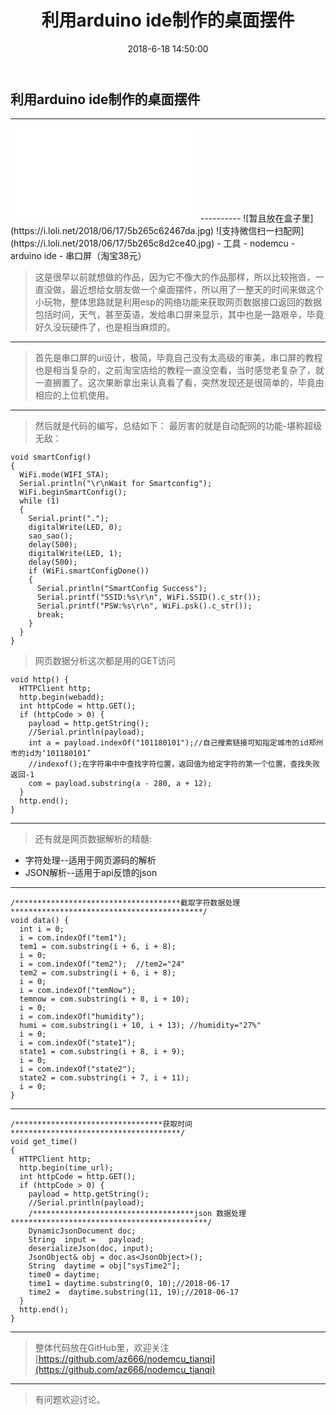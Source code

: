 ﻿---
title: 利用arduino ide制作的桌面摆件
tags: esp8266
date: 2018-6-18 14:50:00
---
## 利用arduino ide制作的桌面摆件 ##
----------
<iframe src="//player.bilibili.com/player.html?aid=25095928&cid=42475597&page=1" scrolling="no" border="0" frameborder="no" framespacing="0" allowfullscreen="true"> </iframe>
----------
![暂且放在盒子里](https://i.loli.net/2018/06/17/5b265c62467da.jpg)
![支持微信扫一扫配网](https://i.loli.net/2018/06/17/5b265c8d2ce40.jpg)
<!--more-->
 - 工具
 - nodemcu
 - arduino ide
 - 串口屏（淘宝38元）
 

> 这是很早以前就想做的作品，因为它不像大的作品那样，所以比较拖沓，一直没做，最近想给女朋友做一个桌面摆件，所以用了一整天的时间来做这个小玩物，整体思路就是利用esp的网络功能来获取网页数据接口返回的数据包括时间，天气，甚至英语，发给串口屏来显示，其中也是一路艰辛，毕竟好久没玩硬件了，也是相当麻烦的。

----------

> 首先是串口屏的ui设计，极简，毕竟自己没有太高级的审美，串口屏的教程也是相当复杂的，之前淘宝店给的教程一直没空看，当时感觉老复杂了，就一直搁置了。这次果断拿出来认真看了看，突然发现还是很简单的，毕竟由相应的上位机使用。


----------

> 然后就是代码的编写，总结如下：
> 最厉害的就是自动配网的功能-堪称超级无敌：

```
void smartConfig()
{
  WiFi.mode(WIFI_STA);
  Serial.println("\r\nWait for Smartconfig");
  WiFi.beginSmartConfig();
  while (1)
  {
    Serial.print(".");
    digitalWrite(LED, 0);
    sao_sao();
    delay(500);
    digitalWrite(LED, 1);
    delay(500);
    if (WiFi.smartConfigDone())
    {
      Serial.println("SmartConfig Success");
      Serial.printf("SSID:%s\r\n", WiFi.SSID().c_str());
      Serial.printf("PSW:%s\r\n", WiFi.psk().c_str());
      break;
    }
  }
}
```

> 网页数据分析这次都是用的GET访问

```
void http() {
  HTTPClient http;
  http.begin(webadd);
  int httpCode = http.GET();
  if (httpCode > 0) {
    payload = http.getString();
    //Serial.println(payload);
    int a = payload.indexOf("101180101");//自己搜索链接可知指定城市的id郑州市的id为‘101180101’
    //indexof();在字符串中中查找字符位置，返回值为给定字符的第一个位置，查找失败返回-1
    com = payload.substring(a - 280, a + 12);
  }
  http.end();
}
```


----------

> 还有就是网页数据解析的精髓:

 - 字符处理--适用于网页源码的解析
 - JSON解析--适用于api反馈的json


----------

```
/*************************************截取字符数据处理*******************************************/
void data() {
  int i = 0;
  i = com.indexOf("tem1");
  tem1 = com.substring(i + 6, i + 8);
  i = 0;
  i = com.indexOf("tem2");  //tem2="24"
  tem2 = com.substring(i + 6, i + 8);
  i = 0;
  i = com.indexOf("temNow");
  temnow = com.substring(i + 8, i + 10);
  i = 0;
  i = com.indexOf("humidity");
  humi = com.substring(i + 10, i + 13); //humidity="27%"
  i = 0;
  i = com.indexOf("state1");
  state1 = com.substring(i + 8, i + 9);
  i = 0;
  i = com.indexOf("state2");
  state2 = com.substring(i + 7, i + 11);
  i = 0;
}
```


----------

```
/*********************************获取时间**************************************/
void get_time()
{
  HTTPClient http;
  http.begin(time_url);
  int httpCode = http.GET();
  if (httpCode > 0) {
    payload = http.getString();
    //Serial.println(payload);
    /************************************json 数据处理********************************************/
    DynamicJsonDocument doc;
    String  input =   payload;
    deserializeJson(doc, input);
    JsonObject& obj = doc.as<JsonObject>();
    String  daytime = obj["sysTime2"];
    time0 = daytime;
    time1 = daytime.substring(0, 10);//2018-06-17
    time2 =  daytime.substring(11, 19);//2018-06-17
  }
  http.end();
}
```


----------

> 整体代码放在GitHub里，欢迎关注
> [https://github.com/az666/nodemcu_tianqi](https://github.com/az666/nodemcu_tianqi)


----------

> 有问题欢迎讨论。